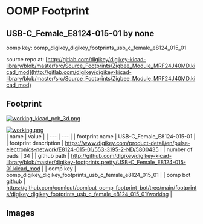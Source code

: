 # OOMP Footprint  
## USB-C_Female_E8124-015-01  by none  
  
oomp key: oomp_digikey_digikey_footprints_usb_c_female_e8124_015_01  
  
source repo at: [http://gitlab.com/digikey/digikey-kicad-library/blob/master/src/Source_Footprints/Zigbee_Module_MRF24J40MD.kicad_mod](http://gitlab.com/digikey/digikey-kicad-library/blob/master/src/Source_Footprints/Zigbee_Module_MRF24J40MD.kicad_mod)  
## Footprint  
  
[![working_kicad_pcb_3d.png](working_kicad_pcb_3d_600.png)](working_kicad_pcb_3d.png)  
  
[![working.png](working_600.png)](working.png)  
| name | value | 
| --- | --- | 
| footprint name | USB-C_Female_E8124-015-01 | 
| footprint description | https://www.digikey.com/product-detail/en/pulse-electronics-network/E8124-015-01/553-3195-2-ND/5800435 | 
| number of pads | 34 | 
| github path | http://github.com/digikey/digikey-kicad-library/blob/master/digikey-footprints.pretty/USB-C_Female_E8124-015-01.kicad_mod | 
| oomp key | oomp_digikey_digikey_footprints_usb_c_female_e8124_015_01 | 
| oomp bot github | https://github.com/oomlout/oomlout_oomp_footprint_bot/tree/main/footprints/digikey_digikey_footprints_usb_c_female_e8124_015_01/working | 
## Images  
